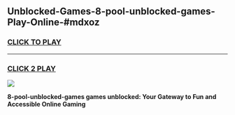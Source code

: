 
## Unblocked-Games-8-pool-unblocked-games-Play-Online-#mdxoz
<h3>
<a href="https://premium.freeplayer.one?title=8-pool-unblocked-games&ref=24F">CLICK TO PLAY</a></h3>
<hr>

<h3>
<a href="https://premium.freeplayer.one?title=8-pool-unblocked-games&ref=24F">CLICK 2 PLAY</a>
  
</h3>

<a href="https://premium.freeplayer.one?title=8-pool-unblocked-games&ref=24F/"><img src="https://clearcache.store/games.png"></a>


**8-pool-unblocked-games games unblocked: Your Gateway to Fun and Accessible Online Gaming**
